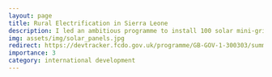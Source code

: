 ```yaml
---
layout: page
title: Rural Electrification in Sierra Leone
description: I led an ambitious programme to install 100 solar mini-grids in towns and villages across Sierra Leone, and negotiate a Public-Private Partnership to ensure their long-term operation.
img: assets/img/solar_panels.jpg
redirect: https://devtracker.fcdo.gov.uk/programme/GB-GOV-1-300303/summary
importance: 3
category: international development
---
```


